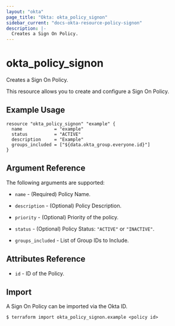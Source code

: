 ```yaml
---
layout: "okta"
page_title: "Okta: okta_policy_signon"
sidebar_current: "docs-okta-resource-policy-signon"
description: |-
  Creates a Sign On Policy.
---
```


# okta_policy_signon

Creates a Sign On Policy.

This resource allows you to create and configure a Sign On Policy.

## Example Usage

```hcl
resource "okta_policy_signon" "example" {
  name            = "example"
  status          = "ACTIVE"
  description     = "Example"
  groups_included = ["${data.okta_group.everyone.id}"]
}
```

## Argument Reference

The following arguments are supported:

* `name` - (Required) Policy Name.

* `description` - (Optional) Policy Description.

* `priority` - (Optional) Priority of the policy.

* `status` - (Optional) Policy Status: `"ACTIVE"` or `"INACTIVE"`.

* `groups_included` - List of Group IDs to Include.

## Attributes Reference

* `id` - ID of the Policy.

## Import

A Sign On Policy can be imported via the Okta ID.

```
$ terraform import okta_policy_signon.example <policy id>
```
